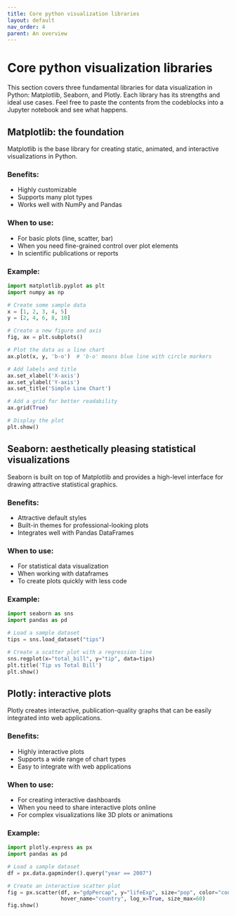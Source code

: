 ```yaml
---
title: Core python visualization libraries
layout: default
nav_order: 4
parent: An overview
---
```

# Core python visualization libraries

This section covers three fundamental libraries for data visualization in Python: Matplotlib, Seaborn, and Plotly. Each library has its strengths and ideal use cases.
Feel free to paste the contents from the codeblocks into a Jupyter notebook and see what happens.

## Matplotlib: the foundation

Matplotlib is the base library for creating static, animated, and interactive visualizations in Python.

### Benefits:
- Highly customizable
- Supports many plot types
- Works well with NumPy and Pandas

### When to use:
- For basic plots (line, scatter, bar)
- When you need fine-grained control over plot elements
- In scientific publications or reports

### Example:
```python
import matplotlib.pyplot as plt
import numpy as np

# Create some sample data
x = [1, 2, 3, 4, 5]
y = [2, 4, 6, 8, 10]

# Create a new figure and axis
fig, ax = plt.subplots()

# Plot the data as a line chart
ax.plot(x, y, 'b-o')  # 'b-o' means blue line with circle markers

# Add labels and title
ax.set_xlabel('X-axis')
ax.set_ylabel('Y-axis')
ax.set_title('Simple Line Chart')

# Add a grid for better readability
ax.grid(True)

# Display the plot
plt.show()
```

## Seaborn: aesthetically pleasing statistical visualizations

Seaborn is built on top of Matplotlib and provides a high-level interface for drawing attractive statistical graphics.

### Benefits:
- Attractive default styles
- Built-in themes for professional-looking plots
- Integrates well with Pandas DataFrames

### When to use: 
- For statistical data visualization
- When working with dataframes
- To create plots quickly with less code

### Example:
```python
import seaborn as sns
import pandas as pd

# Load a sample dataset
tips = sns.load_dataset("tips")

# Create a scatter plot with a regression line
sns.regplot(x="total_bill", y="tip", data=tips)
plt.title('Tip vs Total Bill')
plt.show()
```

## Plotly: interactive plots

Plotly creates interactive, publication-quality graphs that can be easily integrated into web applications.

### Benefits:
- Highly interactive plots
- Supports a wide range of chart types
- Easy to integrate with web applications

### When to use:
- For creating interactive dashboards
- When you need to share interactive plots online
- For complex visualizations like 3D plots or animations

### Example: 
```python
import plotly.express as px
import pandas as pd

# Load a sample dataset
df = px.data.gapminder().query("year == 2007")

# Create an interactive scatter plot
fig = px.scatter(df, x="gdpPercap", y="lifeExp", size="pop", color="continent",
                 hover_name="country", log_x=True, size_max=60)
fig.show()
```
